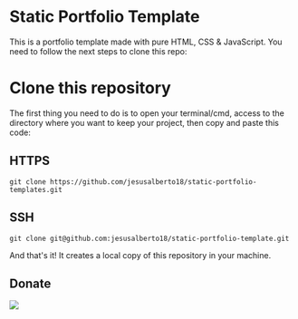 # Static Portfolio Template

This is a portfolio template made with pure HTML, CSS & JavaScript. You need to follow the next steps to clone this repo:

# Clone this repository

The first thing you need to do is to open your terminal/cmd, access to the directory where you want to keep your project, then copy and paste this code:

## HTTPS

```git clone https://github.com/jesusalberto18/static-portfolio-templates.git```

## SSH

```git clone git@github.com:jesusalberto18/static-portfolio-template.git```

And that's it! It creates a local copy of this repository in your machine.

## Donate

<a href="https://www.paypal.com/paypalme/j2al444">
<img src="https://img.shields.io/badge/PayPal-00457C?style=for-the-badge&logo=paypal&logoColor=white" />
</a>
